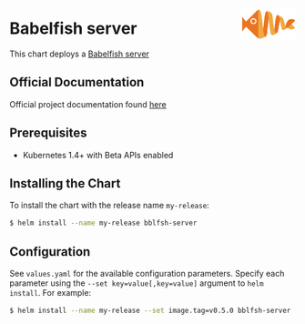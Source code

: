 <img src="images/logo.png" width="100" align="right" vspace="20" />

# Babelfish  server

This chart deploys a [Babelfish server](https://doc.bblf.sh/)

## Official Documentation

Official project documentation found [here](https://doc.bblf.sh/)

## Prerequisites

- Kubernetes 1.4+ with Beta APIs enabled

## Installing the Chart

To install the chart with the release name `my-release`:

```bash
$ helm install --name my-release bblfsh-server
```

## Configuration

See `values.yaml` for the available configuration parameters. Specify each parameter using the `--set key=value[,key=value]` argument to `helm install`. For example:

```bash
$ helm install --name my-release --set image.tag=v0.5.0 bblfsh-server
```
